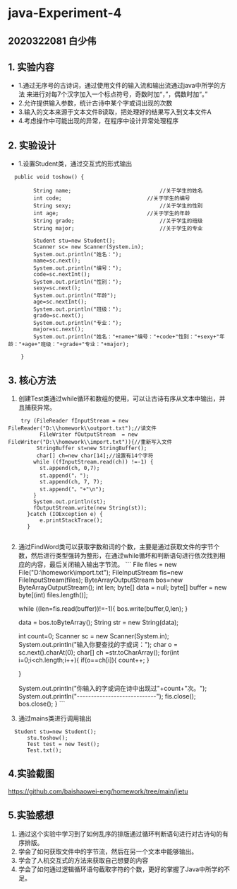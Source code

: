 # java-Experiment-4
## 2020322081    白少伟
## 1. 实验内容
+ 1.通过无序号的古诗词，通过使用文件的输入流和输出流通过java中所学的方法
    来进行对每7个汉字加入一个标点符号，奇数时加“，”，偶数时加“。”
+ 2.允许提供输入参数，统计古诗中某个字或词出现的次数
+ 3.输入的文本来源于文本文件B读取，把处理好的结果写入到文本文件A
+ 4.考虑操作中可能出现的异常，在程序中设计异常处理程序

## 2. 实验设计

+ 1.设置Student类，通过交互式的形式输出
```
  public void toshow() {
		
		String name;							//关于学生的姓名
		int code;							//关于学生的编号
		String sexy;							//关于学生的性别
		int age;							//关于学生的年龄
		String grade;							//关于学生的班级
		String major;							//关于学生的专业
		
		Student stu=new Student();
		Scanner sc= new Scanner(System.in);
		System.out.println("姓名：");
	    name=sc.next();
		System.out.println("编号：");
	    code=sc.nextInt();
		System.out.println("性别：");
	    sexy=sc.next();
		System.out.println("年龄");
	    age=sc.nextInt();
		System.out.println("班级：");
	    grade=sc.next();
		System.out.println("专业：");
	    major=sc.next();
	    System.out.println("姓名："+name+"编号："+code+"性别："+sexy+"年龄："+age+"班级："+grade+"专业："+major);
		
	}
```
 ## 3. 核心方法
 
 1. 创建Test类通过while循环和数组的使用，可以让古诗有序从文本中输出，并且捕获异常。
  
  ```
      try (FileReader fInputStream = new FileReader("D:\\homework\\outport.txt");//读文件
			FileWriter fOutputStream  = new FileWriter("D:\\homework\\import.txt")){//重新写入文件
		   StringBuffer st=new StringBuffer();
		   char[] ch=new char[14];//设置有14个字符
		  while ((fInputStream.read(ch)) !=-1) {
		    st.append(ch, 0,7);
		    st.append("，");
		    st.append(ch, 7, 7);
		    st.append("。"+"\n");
		  }
		  System.out.println(st);
	      fOutputStream.write(new String(st));
		}catch (IOException e) {
			e.printStackTrace();
		}
		
  
  ```
  2. 通过FindWord类可以获取字数和词的个数，主要是通过获取文件的字节个数，然后进行类型强转为整形，在通过while循坏和判断语句进行依次找到相应的内容，最后关闭输入输出字节流。
    ```
                File files = new File("D:\\homework\\import.txt");
		FileInputStream fis=new FileInputStream(files);
		ByteArrayOutputStream bos=new ByteArrayOutputStream();
		int len;
		byte[] data = null;
		byte[] buffer = new byte[(int) files.length()];

		while ((len=fis.read(buffer))!=-1){
		    bos.write(buffer,0,len);
		}

		data = bos.toByteArray();
		String str = new String(data);

		int count=0;
		Scanner sc = new Scanner(System.in);
		System.out.println("输入你要查找的字或词：");
		char o = sc.next().charAt(0);
		char[] ch =str.toCharArray();
		for(int i=0;i<ch.length;i++){
		    if(o==ch[i]){
		        count++;
		    }

		}

		System.out.println("你输入的字或词在诗中出现过"+count+"次。");
		System.out.println("----------------------------");
		    fis.close();
		    bos.close();
	}
    ```
  3. 通过mains类进行调用输出
  
  ```
    Student stu=new Student();
		stu.toshow();
		Test test = new Test();
		Test.txt();
```
   
  ## 4.实验截图
   
   https://github.com/baishaowei-eng/homework/tree/main/jietu
   
  ## 5.实验感想

  1. 通过这个实验中学习到了如何乱序的排版通过循环判断语句进行对古诗句的有序排版。
  2. 学会了如何获取文件中的字节流，然后在另一个文本中能够输出。
  3. 学会了人机交互式的方法来获取自己想要的内容
  4. 学会了如何通过逻辑循环语句截取字符的个数，更好的掌握了Java中所学的不足。

